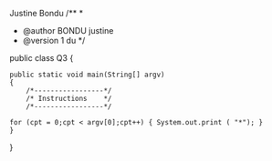Justine Bondu
/** 
 * 
 * @author BONDU justine
 * @version 1 du 
 */

public class Q3
{

	public static void main(String[] argv)
	{
		/*-----------------*/
		/* Instructions    */
		/*-----------------*/

    for (cpt = 0;cpt < argv[0];cpt++) { System.out.print ( "*"); }
	}
}
